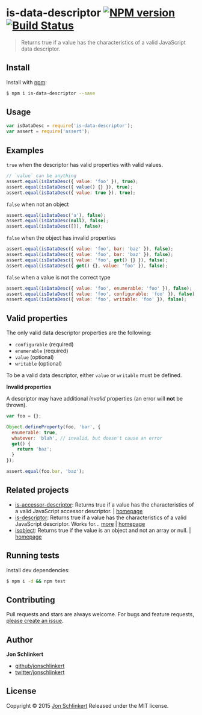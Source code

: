 # is-data-descriptor [![NPM version](https://img.shields.io/npm/v/is-data-descriptor.svg)](https://www.npmjs.com/package/is-data-descriptor) [![Build Status](https://img.shields.io/travis/jonschlinkert/is-data-descriptor.svg)](https://travis-ci.org/jonschlinkert/is-data-descriptor)

> Returns true if a value has the characteristics of a valid JavaScript data descriptor.

## Install

Install with [npm](https://www.npmjs.com/):

```sh
$ npm i is-data-descriptor --save
```

## Usage

```js
var isDataDesc = require('is-data-descriptor');
var assert = require('assert');
```

## Examples

`true` when the descriptor has valid properties with valid values.

```js
// `value` can be anything
assert.equal(isDataDesc({ value: 'foo' }), true);
assert.equal(isDataDesc({ value() {} }), true);
assert.equal(isDataDesc({ value: true }), true);
```

`false` when not an object

```js
assert.equal(isDataDesc('a'), false);
assert.equal(isDataDesc(null), false);
assert.equal(isDataDesc([]), false);
```

`false` when the object has invalid properties

```js
assert.equal(isDataDesc({ value: 'foo', bar: 'baz' }), false);
assert.equal(isDataDesc({ value: 'foo', bar: 'baz' }), false);
assert.equal(isDataDesc({ value: 'foo', get() {} }), false);
assert.equal(isDataDesc({ get() {}, value: 'foo' }), false);
```

`false` when a value is not the correct type

```js
assert.equal(isDataDesc({ value: 'foo', enumerable: 'foo' }), false);
assert.equal(isDataDesc({ value: 'foo', configurable: 'foo' }), false);
assert.equal(isDataDesc({ value: 'foo', writable: 'foo' }), false);
```

## Valid properties

The only valid data descriptor properties are the following:

* `configurable` (required)
* `enumerable` (required)
* `value` (optional)
* `writable` (optional)

To be a valid data descriptor, either `value` or `writable` must be defined.

**Invalid properties**

A descriptor may have additional _invalid_ properties (an error will **not** be thrown).

```js
var foo = {};

Object.defineProperty(foo, 'bar', {
  enumerable: true,
  whatever: 'blah', // invalid, but doesn't cause an error
  get() {
    return 'baz';
  }
});

assert.equal(foo.bar, 'baz');
```

## Related projects

* [is-accessor-descriptor](https://www.npmjs.com/package/is-accessor-descriptor): Returns true if a value has the characteristics of a valid JavaScript accessor descriptor. | [homepage](https://github.com/jonschlinkert/is-accessor-descriptor)
* [is-descriptor](https://www.npmjs.com/package/is-descriptor): Returns true if a value has the characteristics of a valid JavaScript descriptor. Works for… [more](https://www.npmjs.com/package/is-descriptor) | [homepage](https://github.com/jonschlinkert/is-descriptor)
* [isobject](https://www.npmjs.com/package/isobject): Returns true if the value is an object and not an array or null. | [homepage](https://github.com/jonschlinkert/isobject)

## Running tests

Install dev dependencies:

```sh
$ npm i -d && npm test
```

## Contributing

Pull requests and stars are always welcome. For bugs and feature requests, [please create an issue](https://github.com/jonschlinkert/is-data-descriptor/issues/new).

## Author

**Jon Schlinkert**

* [github/jonschlinkert](https://github.com/jonschlinkert)
* [twitter/jonschlinkert](http://twitter.com/jonschlinkert)

## License

Copyright © 2015 [Jon Schlinkert](https://github.com/jonschlinkert)
Released under the MIT license.